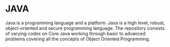 # JAVA
Java is a programming language and a platform. Java is a high level, robust, object-oriented and secure programming language. The repository consists of varying codes on Core Java working through basic to advanced problems covering all the concepts of Object Oriented Programming.
